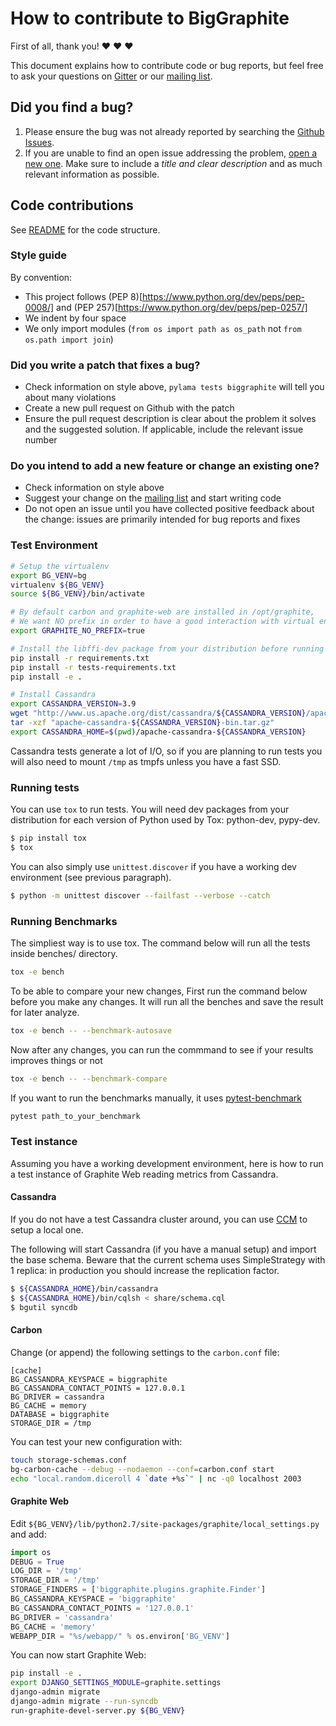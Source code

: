# How to contribute to BigGraphite

First of all, thank you! :heart: :heart: :heart:

This document explains how to contribute code or bug reports, but feel free to ask your questions on [Gitter](https://gitter.im/criteo/biggraphite) or our [mailing list](https://groups.google.com/forum/#!forum/biggraphite).


## Did you find a bug?

1. Please ensure the bug was not already reported by searching the [Github Issues](https://github.com/criteo/biggraphite/issues).
2. If you are unable to find an open issue addressing the problem, [open a new one](https://github.com/criteo/biggraphite/issues/new). Make sure to include a *title and clear description* and as much relevant information as possible.


## Code contributions

See [README](README.md) for the code structure.


### Style guide

By convention:
- This project follows (PEP 8)[https://www.python.org/dev/peps/pep-0008/] and (PEP 257)[https://www.python.org/dev/peps/pep-0257/]
- We indent by four space
- We only import modules (`from os import path as os_path` not `from os.path import join`)


### Did you write a patch that fixes a bug?

- Check information on style above, `pylama tests biggraphite` will tell you about many violations
- Create a new pull request on Github with the patch
- Ensure the pull request description is clear about the problem it solves and the suggested solution. If applicable, include the relevant issue number


### Do you intend to add a new feature or change an existing one?

- Check information on style above
- Suggest your change on the [mailing list](https://groups.google.com/forum/#!forum/biggraphite) and start writing code
- Do not open an issue until you have collected positive feedback about the change: issues are primarily intended for bug reports and fixes


### Test Environment

```bash
# Setup the virtualenv
export BG_VENV=bg
virtualenv ${BG_VENV}
source ${BG_VENV}/bin/activate

# By default carbon and graphite-web are installed in /opt/graphite,
# We want NO prefix in order to have a good interaction with virtual env.
export GRAPHITE_NO_PREFIX=true

# Install the libffi-dev package from your distribution before running pip install
pip install -r requirements.txt
pip install -r tests-requirements.txt
pip install -e .

# Install Cassandra
export CASSANDRA_VERSION=3.9
wget "http://www.us.apache.org/dist/cassandra/${CASSANDRA_VERSION}/apache-cassandra-${CASSANDRA_VERSION}-bin.tar.gz"
tar -xzf "apache-cassandra-${CASSANDRA_VERSION}-bin.tar.gz"
export CASSANDRA_HOME=$(pwd)/apache-cassandra-${CASSANDRA_VERSION}
```

Cassandra tests generate a lot of I/O, so if you are planning to run tests you will also need to mount `/tmp` as tmpfs unless you have a fast SSD.


### Running tests

You can use `tox` to run tests. You will need dev packages from your distribution for each version of Python used by Tox: python-dev, pypy-dev.

```bash
$ pip install tox
$ tox
```

You can also simply use `unittest.discover` if you have a working dev environment (see previous paragraph).

```bash
$ python -m unittest discover --failfast --verbose --catch
```

### Running Benchmarks

The simpliest way is to use tox. The command below will run all the tests inside benches/ directory.
```bash
tox -e bench
```

To be able to compare your new changes, First run the command below before you make any changes.
It will run all the benches and save the result for later analyze.
```bash
tox -e bench -- --benchmark-autosave
```

Now after any changes, you can run the commmand to see if your results improves things or not
```bash
tox -e bench -- --benchmark-compare
```

If you want to run the benchmarks manually, it uses [pytest-benchmark](https://pypi.python.org/pypi/pytest-benchmark)
```bash
pytest path_to_your_benchmark
```


### Test instance

Assuming you have a working development environment, here is how to run a test instance of Graphite Web reading metrics from Cassandra.


#### Cassandra

If you do not have a test Cassandra cluster around, you can use [CCM](https://github.com/pcmanus/ccm) to setup a local one.

The following will start Cassandra (if you have a manual setup) and import the base schema.
Beware that the current schema uses SimpleStrategy with 1 replica: in production you should increase the replication factor.

```bash
$ ${CASSANDRA_HOME}/bin/cassandra
$ ${CASSANDRA_HOME}/bin/cqlsh < share/schema.cql
$ bgutil syncdb
```


#### Carbon

Change (or append) the following settings to the `carbon.conf` file:

```text
[cache]
BG_CASSANDRA_KEYSPACE = biggraphite
BG_CASSANDRA_CONTACT_POINTS = 127.0.0.1
BG_DRIVER = cassandra
BG_CACHE = memory
DATABASE = biggraphite
STORAGE_DIR = /tmp
```

You can test your new configuration with:

```bash
touch storage-schemas.conf
bg-carbon-cache --debug --nodaemon --conf=carbon.conf start
echo "local.random.diceroll 4 `date +%s`" | nc -q0 localhost 2003
```


#### Graphite Web

Edit `${BG_VENV}/lib/python2.7/site-packages/graphite/local_settings.py` and add:

```python
import os
DEBUG = True
LOG_DIR = '/tmp'
STORAGE_DIR = '/tmp'
STORAGE_FINDERS = ['biggraphite.plugins.graphite.Finder']
BG_CASSANDRA_KEYSPACE = 'biggraphite'
BG_CASSANDRA_CONTACT_POINTS = '127.0.0.1'
BG_DRIVER = 'cassandra'
BG_CACHE = 'memory'
WEBAPP_DIR = "%s/webapp/" % os.environ['BG_VENV']
```

You can now start Graphite Web:

```bash
pip install -e .
export DJANGO_SETTINGS_MODULE=graphite.settings
django-admin migrate
django-admin migrate --run-syncdb
run-graphite-devel-server.py ${BG_VENV}
```
